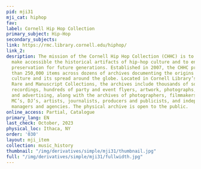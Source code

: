 ```yaml
---
pid: mji31
mji_cat: hiphop
fav: 
label: Cornell Hip Hop Collection
primary_subject: Hip-Hop
secondary_subjects: 
link: https://rmc.library.cornell.edu/hiphop/
link_2: 
desription: The mission of the Cornell Hip Hop Collection (CHHC) is to collect and
  make accessible the historical artifacts of hip-hop culture and to ensure their
  preservation for future generations. Established in 2007, the CHHC preserves more
  than 250,000 items across dozens of archives documenting the origins of hip-hop
  culture and its spread around the globe. Located in Cornell Library’s Division of
  Rare and Manuscript Collections, the archives include thousands of sound and video
  recordings, hundreds of party and event flyers, artwork, photographs, books, magazines,
  and advertising, along with the archives of photographers, filmmakers, dancers,
  MC’s, DJ’s, artists, journalists, producers and publicists, and independent labels,
  managers and agencies. The physical archive is open to the public.
online_access: Partial, Catalogue
primary_lang: EN
last_check: October, 2023
physical_loc: Ithaca, NY
order: '030'
layout: mji_item
collection: music_history
thumbnail: "/img/derivatives/simple/mji31/thumbnail.jpg"
full: "/img/derivatives/simple/mji31/fullwidth.jpg"
---
```

